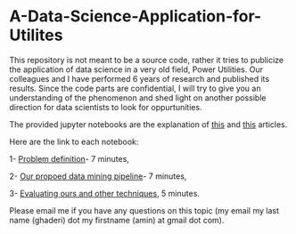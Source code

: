 # A-Data-Science-Application-for-Utilites
This repository is not meant to be a source code, rather it tries to publicize the application of data science in a very old field, Power Utilities. Our colleagues and I have performed 6 years of research and published its results. Since the code parts are confidential, I will try to give you an understanding of the phenomenon and shed light on another possible direction for data scientists to look for oppurtunities.

The provided jupyter notebooks are the explanation of [this](https://www.sciencedirect.com/science/article/pii/S0378779616304187) and [this](http://ieeexplore.ieee.org/document/6915897/) articles.

Here are the link to each notebook:

1- [Problem definition](https://github.com/amnghd/A-Data-Science-Application-for-Utilites/blob/master/Disturbance%20Detection%20in%20Power%20System%20using%20Data%20Science%20-%20Part%201.ipynb)- 7 minutes,

2- [Our propoed data mining pipeline](https://github.com/amnghd/A-Data-Science-Application-for-Utilites/blob/master/Disturbance%20Detection%20in%20Power%20System%20using%20Data%20Science%20-%20Part%202.ipynb)- 7 minutes,

3- [Evaluating ours and other techniques](https://github.com/amnghd/A-Data-Science-Application-for-Utilites/blob/master/Disturbance%20Detection%20in%20Power%20System%20using%20Data%20Science%20-%20Part%203.ipynb), 5 minutes.

Please email me if you have any questions on this topic (my email my last name (ghaderi) dot my firstname (amin) at gmail dot com).